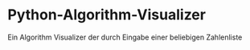 # Python-Algorithm-Visualizer
Ein Algorithm Visualizer der durch Eingabe einer beliebigen Zahlenliste